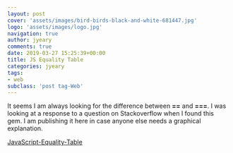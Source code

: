 ```yaml
---
layout: post
cover: 'assets/images/bird-birds-black-and-white-681447.jpg'
logo: 'assets/images/logo.jpg'
navigation: true
author: jyeary
comments: true
date: 2019-03-27 15:25:39+00:00
title: JS Equality Table
categories: jyeary
tags:
- web
subclass: 'post tag-Web'
---
```


It seems I am always looking for the difference between **==** and **===**.  I was looking at a response to a question on Stackoverflow when I found this gem. I am publishing it here in case anyone else needs a graphical explanation.

[JavaScript-Equality-Table](https://dorey.github.io/JavaScript-Equality-Table/)  
